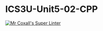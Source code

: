 # ICS3U-Unit5-02-CPP

[![Mr Coxall's Super Linter](https://github.com/marshall-demars/ICS3U-Unit5-02-CPP/workflows/Mr%20Coxall's%20Super%20Linter/badge.svg)](https://github.com/marshall-demars/ICS3U-Unit5-02-CPP/actions/)
